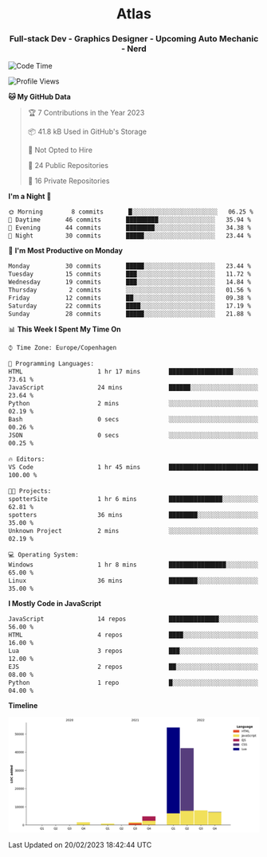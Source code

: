 <h1 align="center">Atlas</h1>
<h3 align="center">Full-stack Dev - Graphics Designer - Upcoming Auto Mechanic - Nerd</h3>

<!--START_SECTION:waka-->
![Code Time](http://img.shields.io/badge/Code%20Time-840%20hrs%2044%20mins-blue)

![Profile Views](http://img.shields.io/badge/Profile%20Views-1-blue)

**🐱 My GitHub Data** 

> 🏆 7 Contributions in the Year 2023
 > 
> 📦 41.8 kB Used in GitHub's Storage 
 > 
> 🚫 Not Opted to Hire
 > 
> 📜 24 Public Repositories 
 > 
> 🔑 16 Private Repositories  
 > 
**I'm a Night 🦉** 

```text
🌞 Morning        8 commits       █░░░░░░░░░░░░░░░░░░░░░░░░   06.25 % 
🌆 Daytime       46 commits       █████████░░░░░░░░░░░░░░░░   35.94 % 
🌃 Evening       44 commits       ████████░░░░░░░░░░░░░░░░░   34.38 % 
🌙 Night         30 commits       █████░░░░░░░░░░░░░░░░░░░░   23.44 % 

```
📅 **I'm Most Productive on Monday** 

```text
Monday          30 commits       █████░░░░░░░░░░░░░░░░░░░░   23.44 % 
Tuesday         15 commits       ███░░░░░░░░░░░░░░░░░░░░░░   11.72 % 
Wednesday       19 commits       ███░░░░░░░░░░░░░░░░░░░░░░   14.84 % 
Thursday         2 commits       ░░░░░░░░░░░░░░░░░░░░░░░░░   01.56 % 
Friday          12 commits       ██░░░░░░░░░░░░░░░░░░░░░░░   09.38 % 
Saturday        22 commits       ████░░░░░░░░░░░░░░░░░░░░░   17.19 % 
Sunday          28 commits       █████░░░░░░░░░░░░░░░░░░░░   21.88 % 

```


📊 **This Week I Spent My Time On** 

```text
⌚︎ Time Zone: Europe/Copenhagen

💬 Programming Languages: 
HTML                     1 hr 17 mins        ██████████████████░░░░░░░   73.61 % 
JavaScript               24 mins             ██████░░░░░░░░░░░░░░░░░░░   23.64 % 
Python                   2 mins              ░░░░░░░░░░░░░░░░░░░░░░░░░   02.19 % 
Bash                     0 secs              ░░░░░░░░░░░░░░░░░░░░░░░░░   00.26 % 
JSON                     0 secs              ░░░░░░░░░░░░░░░░░░░░░░░░░   00.25 % 

🔥 Editors: 
VS Code                  1 hr 45 mins        █████████████████████████   100.00 % 

🐱‍💻 Projects: 
spotterSite              1 hr 6 mins         ███████████████░░░░░░░░░░   62.81 % 
spotters                 36 mins             ████████░░░░░░░░░░░░░░░░░   35.00 % 
Unknown Project          2 mins              ░░░░░░░░░░░░░░░░░░░░░░░░░   02.19 % 

💻 Operating System: 
Windows                  1 hr 8 mins         ████████████████░░░░░░░░░   65.00 % 
Linux                    36 mins             ████████░░░░░░░░░░░░░░░░░   35.00 % 

```

**I Mostly Code in JavaScript** 

```text
JavaScript               14 repos            ██████████████░░░░░░░░░░░   56.00 % 
HTML                     4 repos             ████░░░░░░░░░░░░░░░░░░░░░   16.00 % 
Lua                      3 repos             ███░░░░░░░░░░░░░░░░░░░░░░   12.00 % 
EJS                      2 repos             ██░░░░░░░░░░░░░░░░░░░░░░░   08.00 % 
Python                   1 repo              █░░░░░░░░░░░░░░░░░░░░░░░░   04.00 % 

```


**Timeline**

![Chart not found](https://raw.githubusercontent.com/Atlas7005/Atlas7005/master/charts/bar_graph.png) 


 Last Updated on 20/02/2023 18:42:44 UTC
<!--END_SECTION:waka-->
